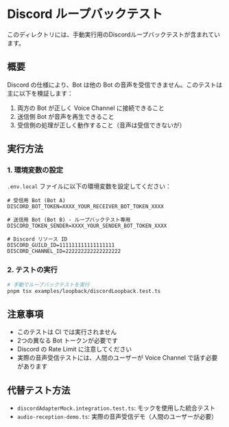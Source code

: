 # Discord ループバックテスト

このディレクトリには、手動実行用のDiscordループバックテストが含まれています。

## 概要

Discord の仕様により、Bot は他の Bot の音声を受信できません。このテストは主に以下を検証します：

1. 両方の Bot が正しく Voice Channel に接続できること
2. 送信側 Bot が音声を再生できること
3. 受信側の処理が正しく動作すること（音声は受信できないが）

## 実行方法

### 1. 環境変数の設定

`.env.local` ファイルに以下の環境変数を設定してください：

```env
# 受信用 Bot (Bot A)
DISCORD_BOT_TOKEN=XXXX_YOUR_RECEIVER_BOT_TOKEN_XXXX

# 送信用 Bot (Bot B) - ループバックテスト専用
DISCORD_TOKEN_SENDER=XXXX_YOUR_SENDER_BOT_TOKEN_XXXX

# Discord リソース ID
DISCORD_GUILD_ID=111111111111111111
DISCORD_CHANNEL_ID=222222222222222222
```

### 2. テストの実行

```bash
# 手動でループバックテストを実行
pnpm tsx examples/loopback/discordLoopback.test.ts
```

## 注意事項

- このテストは CI では実行されません
- 2つの異なる Bot トークンが必要です
- Discord の Rate Limit に注意してください
- 実際の音声受信テストには、人間のユーザーが Voice Channel で話す必要があります

## 代替テスト方法

- `discordAdapterMock.integration.test.ts`: モックを使用した統合テスト
- `audio-reception-demo.ts`: 実際の音声受信デモ（人間のユーザーが必要）
